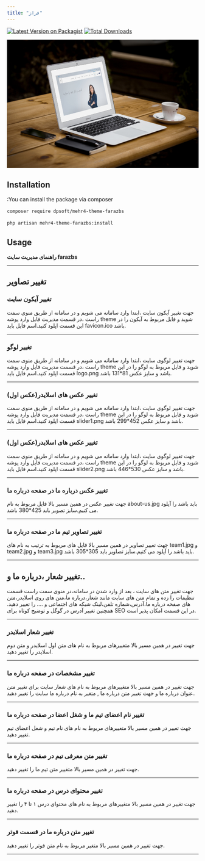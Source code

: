 ```yaml
---
title: "فراز"
---
```



[![Latest Version on Packagist](https://img.shields.io/packagist/v/dpsoft/mehr4-theme-farazbs.svg?style=flat-square)](https://packagist.org/packages/dpsoft/mehr4-theme-farazbs)
[![Total Downloads](https://img.shields.io/packagist/dt/dpsoft/mehr4-theme-farazbs.svg?style=flat-square)](https://packagist.org/packages/dpsoft/mehr4-theme-farazbs)



![my package](farazbs.png)


## Installation

:You can install the package via composer

```bash
composer require dpsoft/mehr4-theme-farazbs
```
```bash
php artisan mehr4-theme-farazbs:install
``` 

## Usage

**راهنمای  مدیریت سایت farazbs**
____
## تغییر تصاویر

### تغییر آیکون سایت

جهت تغییر آیکون سایت ،ابتدا وارد سامانه می شویم و در سامانه از طریق منوی سمت راست ،در قسمت مدیریت فایل وارد پوشه theme شوید و فایل مربوط به آیکون را در این قسمت اپلود کنید.اسم فایل باید favicon.ico باشد.
___
### تغییر لوگو 

جهت تغییر لوگوی سایت ،ابتدا وارد سامانه می شویم و در سامانه از طریق منوی سمت راست ،در قسمت مدیریت فایل وارد پوشه theme شوید و فایل مربوط به لوگو را در این قسمت اپلود کنید.اسم فایل باید logo.png باشد و سایز عکس 81*131 باشد.
___
### تغییر عکس های اسلایدر(عکس اول) 

جهت تغییر لوگوی سایت ،ابتدا وارد سامانه می شویم و در سامانه از طریق منوی سمت راست ،در قسمت مدیریت فایل وارد پوشه theme شوید و فایل مربوط به لوگو را در این قسمت اپلود کنید.اسم فایل باید slider1.png باشد و سایز عکس 452*299 باشد.
___
### تغییر عکس های اسلایدر(عکس اول) 

جهت تغییر لوگوی سایت ،ابتدا وارد سامانه می شویم و در سامانه از طریق منوی سمت راست ،در قسمت مدیریت فایل وارد پوشه theme شوید و فایل مربوط به لوگو را در این قسمت اپلود کنید.اسم فایل باید slider2.png باشد و سایز عکس 530*446 باشد.
___
### تغییر عکس درباره ما در صفحه درباره ما
جهت تغییر عکس در همین مسیر بالا فایل مربوط به نام  about-us.jpg باید باشد را آپلود می کنیم.سایز تصویر باید 425*380 باشد.
___

### تغییر تصاویر تیم ما در صفحه درباره ما
جهت تغییر تصاویر در همین مسیر بالا فایل های مربوط به ترتیب به نام های team1.jpg و team2.jpg و  team3.jpg  باید باشد را آپلود می کنیم.سایز تصاویر باید 305*305 باشد.
___

## تغییر شعار ،درباره ما و..  
جهت تغییر متن های سایت ، بعد از وارد شدن در سامانه،در منوی سمت راست قسمت تنظیمات را زده و تمام متن های سایت مانند شعار،درباره ما،متن های روی اسلایدر،متن های صفحه درباره ما،آدرس،شماره تلفن،لینک شبکه های اجتماعی و .... را تغییر دهید.
همچنین تغییر آدرس در گوگل  و توضیح کوتاه برای SEO در این قسمت امکان پذیر است.	

___
### تغییر شعار اسلایدر 
جهت تغییر در همین مسیر بالا متغییرهای مربوط  به نام های متن اول اسلایدر و متن دوم اسلایدر را تغییر دهید.
___

### تغییر مشخصات در صفحه درباره ما 
جهت تغییر در همین مسیر بالا متغییرهای مربوط به نام های  شعار سایت برای تغییر متن عنوان درباره ما و جهت تغییر متن درباره ما , متغیر به نام درباره ما سایت را تغییر دهید.
___

### تغییر نام اعضای تیم ما و شغل اعضا در صفحه درباره ما 
جهت تغییر در همین مسیر بالا متغییرهای مربوط به نام های نام تیم و شغل اعضای تیم تغییر دهید.
___
### تغییر متن معرفی تیم در صفحه درباره ما 
جهت تغییر در همین مسیر بالا متغییر متن تیم ما را تغییر دهید.
___

### تغییر محتوای درس در صفحه درباره ما 
جهت تغییر در همین مسیر بالا متغییرهای مربوط به نام های محتوای درس ۱ تا ۴ را تغییر دهید.
___

### تغییر متن درباره ما در قسمت فوتر
جهت تغییر در همین مسیر بالا متغیر مربوط به نام متن فوتر را تغییر دهید.
___

